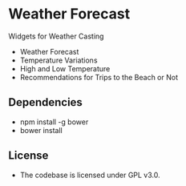 # Weather Forecast
Widgets for Weather Casting

- Weather Forecast
- Temperature Variations
- High and Low Temperature
- Recommendations for Trips to the Beach or Not

## Dependencies
- npm install -g bower
- bower install

## License
- The codebase is licensed under GPL v3.0.
